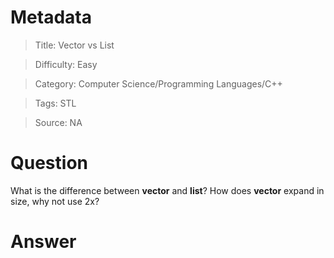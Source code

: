 # Metadata
> Title: Vector vs List

> Difficulty: Easy

> Category: Computer Science/Programming Languages/C++

> Tags: STL

> Source: NA

# Question
What is the difference between **vector** and **list**? How does **vector** expand in size, why not use 2x?

# Answer
